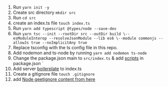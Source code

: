 1. Run `yarn init -y`
2. Create src directory `mkdir src`
3. Run `cd src`
4. create an index.ts file `touch index.ts`
5. Run `yarn add typescript @types/node --save-dev`
6. Run `yarn tsc --init --rootDir src --outDir build \--esModuleInterop --resolveJsonModule --lib es6 \--module commonjs --allowJs true --noImplicitAny true`
7. Replace tsconfig with the ts config file in this repo.
8. Add nodemon and ts-node by running `yarn add nodemon ts-node`
9. Change the package.json main to `src/index.ts` & add [scripts](TypeScript%20Node%20Server/scripts.json) in package.json `
10. Add server [boilerplate](TypeScript%20Node%20Server/boilerplate.ts) to index.ts
11. Create a gitignore file `touch .gitignore`
12. add [Node geetignore content from here](https://github.com/github/gitignore/blob/main/Node.gitignore)
